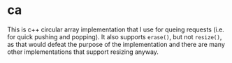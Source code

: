 # ca
This is c++ circular array implementation that I use for queing requests (i.e. for quick pushing and popping). It also supports `erase()`, but not `resize()`, as that would defeat the purpose of the implementation and there are many other implementations that support resizing anyway.
